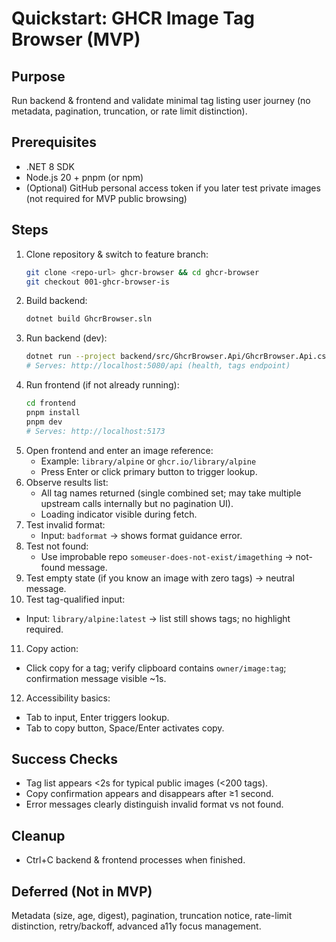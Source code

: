 # Quickstart: GHCR Image Tag Browser (MVP)

## Purpose
Run backend & frontend and validate minimal tag listing user journey (no metadata, pagination, truncation, or rate limit distinction).

## Prerequisites
- .NET 8 SDK
- Node.js 20 + pnpm (or npm)
- (Optional) GitHub personal access token if you later test private images (not required for MVP public browsing)

## Steps
1. Clone repository & switch to feature branch:
   ```bash
   git clone <repo-url> ghcr-browser && cd ghcr-browser
   git checkout 001-ghcr-browser-is
   ```
2. Build backend:
   ```bash
   dotnet build GhcrBrowser.sln
   ```
3. Run backend (dev):
   ```bash
   dotnet run --project backend/src/GhcrBrowser.Api/GhcrBrowser.Api.csproj
   # Serves: http://localhost:5080/api (health, tags endpoint)
   ```
4. Run frontend (if not already running):
   ```bash
   cd frontend
   pnpm install
   pnpm dev
   # Serves: http://localhost:5173
   ```
5. Open frontend and enter an image reference:
   - Example: `library/alpine` or `ghcr.io/library/alpine`
   - Press Enter or click primary button to trigger lookup.
6. Observe results list:
   - All tag names returned (single combined set; may take multiple upstream calls internally but no pagination UI).
   - Loading indicator visible during fetch.
7. Test invalid format:
   - Input: `badformat` → shows format guidance error.
8. Test not found:
   - Use improbable repo `someuser-does-not-exist/imagething` → not-found message.
9. Test empty state (if you know an image with zero tags) → neutral message.
10. Test tag-qualified input:
   - Input: `library/alpine:latest` → list still shows tags; no highlight required.
11. Copy action:
   - Click copy for a tag; verify clipboard contains `owner/image:tag`; confirmation message visible ~1s.
12. Accessibility basics:
   - Tab to input, Enter triggers lookup.
   - Tab to copy button, Space/Enter activates copy.

## Success Checks
- Tag list appears <2s for typical public images (<200 tags).
- Copy confirmation appears and disappears after ≥1 second.
- Error messages clearly distinguish invalid format vs not found.

## Cleanup
- Ctrl+C backend & frontend processes when finished.

## Deferred (Not in MVP)
Metadata (size, age, digest), pagination, truncation notice, rate-limit distinction, retry/backoff, advanced a11y focus management.
